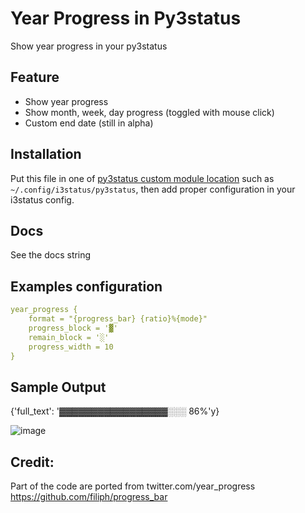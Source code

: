 # Year Progress in Py3status

Show year progress in your py3status

## Feature

- Show year progress
- Show month, week, day progress (toggled with mouse click)
- Custom end date (still in alpha)

## Installation

Put this file in one of [py3status custom module location][1] such as
`~/.config/i3status/py3status`, then add proper configuration in your i3status
config.

## Docs

See the docs string

## Examples configuration

``` yaml
year_progress {
    format = "{progress_bar} {ratio}%{mode}"
    progress_block = '▓'
    remain_block = '░'
    progress_width = 10
}
```

## Sample Output

{'full_text': '▓▓▓▓▓▓▓▓▓▓▓▓▓▓▓▓▓░░░ 86%'y}

![image](https://user-images.githubusercontent.com/17734314/68861839-e6c05880-071e-11ea-91b3-5373484e51f7.png)

## Credit:

Part of the code are ported from twitter.com/year_progress <https://github.com/filiph/progress_bar>

[1]: https://py3status.readthedocs.io/en/latest/writing_modules.html#importing-custom-modules
